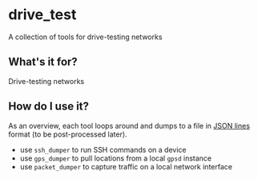 # drive_test
A collection of tools for drive-testing networks

## What's it for?
Drive-testing networks

## How do I use it?
As an overview, each tool loops around and dumps to a file in [JSON lines](http://jsonlines.org/) format (to be post-processed later).

* use `ssh_dumper` to run SSH commands on a device
* use `gps_dumper` to pull locations from a local `gpsd` instance
* use `packet_dumper` to capture traffic on a local network interface
